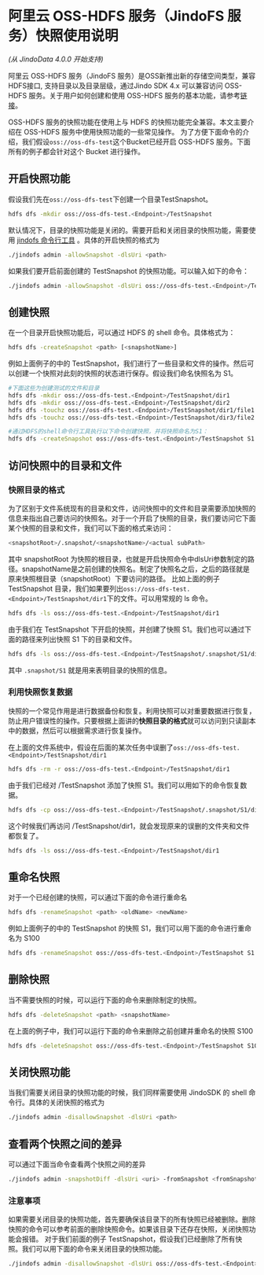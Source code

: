 # 阿里云 OSS-HDFS 服务（JindoFS 服务）快照使用说明
*(从 JindoData 4.0.0 开始支持)*

阿里云 OSS-HDFS 服务（JindoFS 服务）是OSS新推出新的存储空间类型，兼容HDFS接口, 支持目录以及目录层级，通过Jindo SDK 4.x 可以兼容访问 OSS-HDFS 服务。关于用户如何创建和使用 OSS-HDFS 服务的基本功能，请参考[链接](oss_quickstart.md)。

OSS-HDFS 服务的快照功能在使用上与 HDFS 的快照功能完全兼容。本文主要介绍在 OSS-HDFS 服务中使用快照功能的一些常见操作。
为了方便下面命令的介绍，我们假设`oss://oss-dfs-test`这个Bucket已经开启 OSS-HDFS 服务。下面所有的例子都会针对这个 Bucket 进行操作。
## 开启快照功能
假设我们先在`oss://oss-dfs-test`下创建一个目录TestSnapshot。
```bash
hdfs dfs -mkdir oss://oss-dfs-test.<Endpoint>/TestSnapshot
```
默认情况下，目录的快照功能是关闭的。需要开启和关闭目录的快照功能，需要使用 [jindofs 命令行工具](../jindofs/jindofs_client_tools.md) 。具体的开启快照的格式为
```bash
./jindofs admin -allowSnapshot -dlsUri <path>
```
如果我们要开启前面创建的 TestSnapshot 的快照功能。可以输入如下的命令：
```bash
./jindofs admin -allowSnapshot -dlsUri oss://oss-dfs-test.<Endpoint>/TestSnapshot
```
## 创建快照
在一个目录开启快照功能后，可以通过 HDFS 的 shell 命令。具体格式为：
```bash
hdfs dfs -createSnapshot <path> [<snapshotName>]
```
例如上面例子的中的 TestSnapshot，我们进行了一些目录和文件的操作。然后可以创建一个快照对此刻的快照的状态进行保存。假设我们命名快照名为 S1。
```bash
#下面这些为创建测试的文件和目录
hdfs dfs -mkdir oss://oss-dfs-test.<Endpoint>/TestSnapshot/dir1
hdfs dfs -mkdir oss://oss-dfs-test.<Endpoint>/TestSnapshot/dir2
hdfs dfs -touchz oss://oss-dfs-test.<Endpoint>/TestSnapshot/dir1/file1
hdfs dfs -touchz oss://oss-dfs-test.<Endpoint>/TestSnapshot/dir3/file2

#通过HDFS的shell命令行工具执行以下命令创建快照，并将快照命名为S1：
hdfs dfs -createSnapshot oss://oss-dfs-test.<Endpoint>/TestSnapshot S1
```
## 访问快照中的目录和文件
### 快照目录的格式
为了区别于文件系统现有的目录和文件，访问快照中的文件和目录需要添加快照的信息来指出自己要访问的快照名。对于一个开启了快照的目录，我们要访问它下面某个快照的目录和文件，我们可以下面的格式来访问：

```bash
<snapshotRoot>/.snapshot/<snapshotName>/<actual subPath>
```

其中 snapshotRoot 为快照的根目录，也就是开启快照命令中dlsUri参数制定的路径。snapshotName是之前创建的快照名。制定了快照名之后，之后的路径就是原来快照根目录（snapshotRoot）下要访问的路径。
比如上面的例子 TestSnapshot 目录，我们如果要列出`oss://oss-dfs-test.<Endpoint>/TestSnapshot/dir1`下的文件。可以用常规的 ls 命令。
```bash
hdfs dfs -ls oss://oss-dfs-test.<Endpoint>/TestSnapshot/dir1
```

由于我们在 TestSnapshot 下开启的快照，并创建了快照 S1。我们也可以通过下面的路径来列出快照 S1 下的目录和文件。
```bash
hdfs dfs -ls oss://oss-dfs-test.<Endpoint>/TestSnapshot/.snapshot/S1/dir1
```
其中 `.snapshot/S1` 就是用来表明目录的快照的信息。

### 利用快照恢复数据
快照的一个常见作用是进行数据备份和恢复。利用快照可以对重要数据进行恢复，防止用户错误性的操作。只要根据上面讲的**快照目录的格式**就可以访问到只读副本中的数据，然后可以根据需求进行恢复操作。

在上面的文件系统中，假设在后面的某次任务中误删了`oss://oss-dfs-test.<Endpoint>/TestSnapshot/dir1`
```bash
hdfs dfs -rm -r oss://oss-dfs-test.<Endpoint>/TestSnapshot/dir1
```
由于我们已经对 /TestSnapshot 添加了快照 S1。我们可以用如下的命令恢复数据。
```bash
hdfs dfs -cp oss://oss-dfs-test.<Endpoint>/TestSnapshot/.snapshot/S1/dir1 oss://oss-dfs-test.<Endpoint>/TestSnapshot
```
这个时候我们再访问 /TestSnapshot/dir1，就会发现原来的误删的文件夹和文件都恢复了。
```bash
hdfs dfs -ls oss://oss-dfs-test.<Endpoint>/TestSnapshot/dir1
```

## 重命名快照
对于一个已经创建的快照，可以通过下面的命令进行重命名
```bash
hdfs dfs -renameSnapshot <path> <oldName> <newName>
```
例如上面例子的中的 TestSnapshot 的快照 S1，我们可以用下面的命令进行重命名为 S100

```bash
hdfs dfs -renameSnapshot oss://oss-dfs-test.<Endpoint>/TestSnapshot S1 S100
```

## 删除快照
当不需要快照的时候，可以运行下面的命令来删除制定的快照。
```bash
hdfs dfs -deleteSnapshot <path> <snapshotName>
```
在上面的例子中，我们可以运行下面的命令来删除之前创建并重命名的快照 S100
```bash
hdfs dfs -deleteSnapshot oss://oss-dfs-test.<Endpoint>/TestSnapshot S100
```

## 关闭快照功能
当我们需要关闭目录的快照功能的时候，我们同样需要使用 JindoSDK 的 shell 命令行。具体的关闭快照的格式为
```bash
./jindofs admin -disallowSnapshot -dlsUri <path>
```

## 查看两个快照之间的差异
可以通过下面当命令查看两个快照之间的差异
```bash
./jindofs admin -snapshotDiff -dlsUri <uri> -fromSnapshot <fromSnapshot> -toSnapshot <toSnapshot>
```

### 注意事项
如果需要关闭目录的快照功能，首先要确保该目录下的所有快照已经被删除。删除快照的命令可以参考前面的删除快照命令。如果该目录下还存在快照，关闭快照功能会报错。
对于我们前面的例子 TestSnapshot，假设我们已经删除了所有快照。我们可以用下面的命令来关闭目录的快照功能。
```bash
./jindofs admin -disallowSnapshot -dlsUri oss://oss-dfs-test.<Endpoint>/TestSnapshot
```
